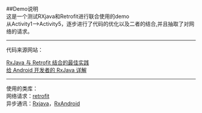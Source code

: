 ##Demo说明  
这是一个测试RXjava和Retrofit进行联合使用的demo  
从Activity1-->Activity5，逐步进行了代码的优化以及二者的结合,并且抽取了对网络的请求。  
___
代码来源网站：

[RxJava 与 Retrofit 结合的最佳实践](http://gank.io/post/56e80c2c677659311bed9841)  
[给 Android 开发者的 RxJava 详解](http://gank.io/post/560e15be2dca930e00da1083)

___
使用的类库：  
网络请求：[retrofit](https://github.com/square/retrofit)  
异步通讯：[Rxjava](https://github.com/ReactiveX/RxJava)，[RxAndroid](https://github.com/ReactiveX/RxAndroid)  
